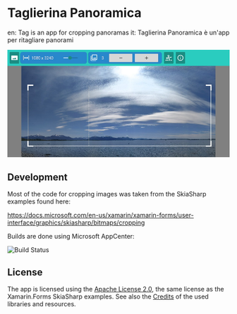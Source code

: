 # Taglierina Panoramica

en: Tag is an app for cropping panoramas
it: Taglierina Panoramica è un'app per ritagliare panorami

![Screenshot](screenshot.jpg)

## Development

Most of the code for cropping images was taken from the SkiaSharp examples
found here:

https://docs.microsoft.com/en-us/xamarin/xamarin-forms/user-interface/graphics/skiasharp/bitmaps/cropping

Builds are done using Microsoft AppCenter:

![Build Status](https://build.appcenter.ms/v0.1/apps/e828d8fc-1bd7-4873-b127-a23ea09cb535/branches/main/badge)

## License

The app is licensed using the [Apache License 2.0](LICENSE), the same license
as the Xamarin.Forms SkiaSharp examples. See also the
[Credits](src/Core/Credits.md) of the used libraries and resources.
